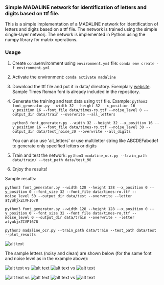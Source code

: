 ### Simple MADALINE network for identification of letters and digits based on ttf file.

This is a simple implementation of a MADALINE network for identification of letters and digits based on a ttf file. The network is trained using the simple single-layer networj. The network is implemented in Python using the numpy library for matrix operations.

### Usage

1. Create `conda`environment using `environment.yml` file:
   `conda env create -f environment.yml`
2. Activate the environment:
   `conda activate madaline`
3. Download the ttf file and put it in data/ directory. Exemplary [website](https://www.download-free-fonts.com/details/86847/times-roman). Sample Times Roman font is already included in the repository.
3. Generate the training and test data using `ttf` file. Example:
   `python3 font_generator.py --width 32 --height 32 --x_position 16 --y_position 16 --font_file data/times-ro.ttf --noise_level 0 --output_dir data/train --overwrite --all_letters`

   `python3 font_generator.py --width 32 --height 32 --x_position 16 --y_position 16 --font_file data/times-ro.ttf --noise_level 30 --output_dir data/test_noise_30 --overwrite --all_digits`

   You can also use 'all_letters' or use multiletter string like ABCDEFabcdef to generate only specified letters or digits
4. Train and test the network:
   `python3 madaline_ocr.py --train_path data/train/ --test_path data/test_90`
5. Enjoy the results!

Sample results:

`python3 font_generator.py --width 128 --height 128 --x_position 0 --y_position 0 --font_size 32 --font_file data/times-ro.ttf --noise_level 50 --output_dir data/test --overwrite --letter atyukjxZCVF1678`

`python3 font_generator.py --width 128 --height 128 --x_position 0 --y_position 0 --font_size 32 --font_file data/times-ro.ttf --noise_level 0 --output_dir data/train --overwrite -
-letter atyukjxZCVF1678`

`python3 madaline_ocr.py --train_path data/train --test_path data/test --plot_results`


![alt text](image-2.png)

The sample letters (noisy and clean) are shown below (for the same font and noise level as in the example above):

![alt text](image-3.png) vs ![alt text](image-4.png)        ![alt text](image-7.png) vs ![alt text](image-8.png)

![alt text](image-5.png) vs ![alt text](image-6.png)        ![alt text](image-9.png) vs ![alt text](image-10.png)